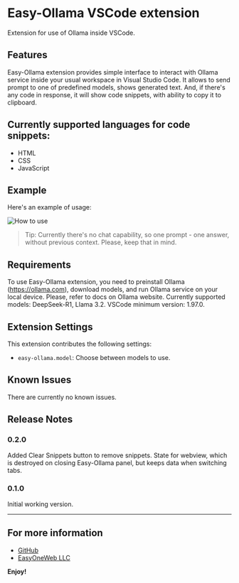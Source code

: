 # Easy-Ollama VSCode extension

Extension for use of Ollama inside VSCode.

## Features

Easy-Ollama extension provides simple interface to interact with Ollama service inside your usual workspace in Visual Studio Code. It allows to send prompt to one of predefined models, shows generated text. And, if there's any code in response, it will show code snippets, with ability to copy it to clipboard.

## Currently supported languages for code snippets:
- HTML
- CSS
- JavaScript

## Example
Here's an example of usage:

![How to use](https://easyoneweb.ru/easy-ollama.gif)

> Tip: Currently there's no chat capability, so one prompt - one answer, without previous context. Please, keep that in mind.

## Requirements

To use Easy-Ollama extension, you need to preinstall Ollama (https://ollama.com), download models, and run Ollama service on your local device. Please, refer to docs on Ollama website. Currently supported models: DeepSeek-R1, Llama 3.2. VSCode minimum version: 1.97.0.

## Extension Settings

This extension contributes the following settings:

* `easy-ollama.model`: Choose between models to use.

## Known Issues

There are currently no known issues.

## Release Notes

### 0.2.0

Added Clear Snippets button to remove snippets. State for webview, which is destroyed on closing Easy-Ollama panel, but keeps data when switching tabs.

### 0.1.0

Initial working version.

---

## For more information

* [GitHub](https://github.com/ikirja/easy-ollama)
* [EasyOneWeb LLC](https://easyoneweb.ru)

**Enjoy!**
